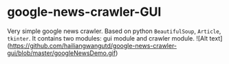 # google-news-crawler-GUI
Very simple google news crawler. Based on python `BeautifulSoup`, `Article`, `tkinter`.
It contains two modules: gui module and crawler module.
![Alt text] (https://github.com/hailiangwangutd/google-news-crawler-gui/blob/master/googleNewsDemo.gif)
